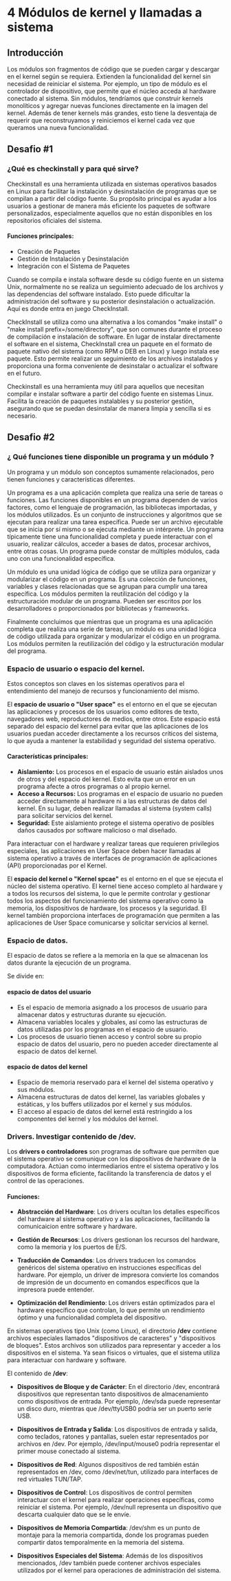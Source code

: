 

# 4 Módulos de kernel y llamadas a sistema

## Introducción
Los módulos son fragmentos de código que se pueden cargar y descargar en el kernel según
se requiera. Extienden la funcionalidad del kernel sin necesidad de reiniciar el sistema. Por
ejemplo, un tipo de módulo es el controlador de dispositivo, que permite que el núcleo
acceda al hardware conectado al sistema. Sin módulos, tendríamos que construir kernels
monolíticos y agregar nuevas funciones directamente en la imagen del kernel. Además de
tener kernels más grandes, esto tiene la desventaja de requerir que reconstruyamos y
reiniciemos el kernel cada vez que queramos una nueva funcionalidad.

## Desafio #1

### ¿Qué es checkinstall y para qué sirve?

Checkinstall es una herramienta utilizada en sistemas operativos basados en Linux para facilitar la instalación y desinstalación de programas que se compilan a partir del código fuente. Su propósito principal es ayudar a los usuarios a gestionar de manera más eficiente los paquetes de software personalizados, especialmente aquellos que no están disponibles en los repositorios oficiales del sistema.

#### Funciones principales:
- Creación de Paquetes
- Gestión de Instalación y Desinstalación
- Integración con el Sistema de Paquetes  


Cuando se compila e instala software desde su código fuente en un sistema Unix, normalmente no se realiza un seguimiento adecuado de los archivos y las dependencias del software instalado. Esto puede dificultar la administración del software y su posterior desinstalación o actualización. Aquí es donde entra en juego CheckInstall.

CheckInstall se utiliza como una alternativa a los comandos "make install" o "make install prefix=/some/directory", que son comunes durante el proceso de compilación e instalación de software. En lugar de instalar directamente el software en el sistema, CheckInstall crea un paquete en el formato de paquete nativo del sistema (como RPM o DEB en Linux) y luego instala ese paquete. Esto permite realizar un seguimiento de los archivos instalados y proporciona una forma conveniente de desinstalar o actualizar el software en el futuro.

Checkinstall es una herramienta muy útil para aquellos que necesitan compilar e instalar software a partir del código fuente en sistemas Linux. Facilita la creación de paquetes instalables y su posterior gestión, asegurando que se puedan desinstalar de manera limpia y sencilla si es necesario.

## Desafio #2

### ¿ Qué funciones tiene disponible un programa y un módulo ?

Un programa y un módulo son conceptos sumamente relacionados, pero tienen funciones y características diferentes.

Un programa es a una aplicación completa que realiza una serie de tareas o funciones. Las funciones disponibles en un programa dependen de varios factores, como el lenguaje de programación, las bibliotecas importadas, y los módulos utilizados. Es un conjunto de instrucciones y algoritmos que se ejecutan para realizar una tarea específica. Puede ser un archivo ejecutable que se inicia por sí mismo o se ejecuta mediante un intérprete. Un programa típicamente tiene una funcionalidad completa y puede interactuar con el usuario, realizar cálculos, acceder a bases de datos, procesar archivos, entre otras cosas. Un programa puede constar de múltiples módulos, cada uno con una funcionalidad específica.

Un módulo es una unidad lógica de código que se utiliza para organizar y modularizar el código en un programa. Es una colección de funciones, variables y clases relacionadas que se agrupan para cumplir una tarea específica. Los módulos permiten la reutilización del código y la estructuración modular de un programa. Pueden ser escritos por los desarrolladores o proporcionados por bibliotecas y frameworks.

Finalmente concluimos que mientras que un programa es una aplicación completa que realiza una serie de tareas, un módulo es una unidad lógica de código utilizada para organizar y modularizar el código en un programa. Los módulos permiten la reutilización del código y la estructuración modular del programa.

### Espacio de usuario o espacio del kernel.

Estos conceptos son claves en los sistemas operativos para el entendimiento del manejo de recursos y funcionamiento del mismo. 

El **espacio de usuario o "User space"** es el entorno en el que se ejecutan las aplicaciones y procesos de los usuarios como editores de texto, navegadores web, reproductores de medios, entre otros. Este espacio está separado del espacio del kernel para evitar que las aplicaciones de los usuarios puedan acceder directamente a los recursos críticos del sistema, lo que ayuda a mantener la estabilidad y seguridad del sistema operativo.

#### Características principales:
- **Aislamiento:** Los procesos en el espacio de usuario están aislados unos de otros y del espacio del kernel. Esto evita que un error en un programa afecte a otros programas o al propio kernel.
- **Acceso a Recursos:** Los programas en el espacio de usuario no pueden acceder directamente al hardware ni a las estructuras de datos del kernel. En su lugar, deben realizar llamadas al sistema (system calls) para solicitar servicios del kernel.
- **Seguridad:** Este aislamiento protege el sistema operativo de posibles daños causados por software malicioso o mal diseñado.

Para interactuar con el hardware y
realizar tareas que requieren privilegios especiales, las aplicaciones en User Space deben
hacer llamadas al sistema operativo a través de interfaces de programación de aplicaciones
(API) proporcionadas por el Kernel.

El **espacio del kernel o "Kernel spcae"** es el entorno en el que se ejecuta el núcleo del sistema operativo. El kernel tiene acceso completo al hardware y a todos los recursos del sistema, lo que le permite controlar y gestionar todos los aspectos del funcionamiento del sistema operativo como la memoria, los dispositivos de hardware, los procesos y la seguridad. El kernel también proporciona interfaces de programación que permiten a las aplicaciones de User Space comunicarse y solicitar servicios al kernel.

### Espacio de datos.

El espacio de datos se refiere a la memoria en la que se almacenan los datos durante la ejecución de un programa. 

Se divide en:
#### espacio de datos del usuario 

- Es el espacio de memoria asignado a los procesos de usuario para almacenar datos y estructuras durante su ejecución.
- Almacena variables locales y globales, así como las estructuras de datos utilizadas por los programas en el espacio de usuario.
- Los procesos de usuario tienen acceso y control sobre su propio espacio de datos del usuario, pero no pueden acceder directamente al espacio de datos del kernel.

#### espacio de datos del kernel

- Espacio de memoria reservado para el kernel del sistema operativo y sus módulos.
- Almacena  estructuras de datos del kernel, las variables globales y estáticas, y los buffers utilizados por el kernel y sus módulos.
- El acceso al espacio de datos del kernel está restringido a los componentes del kernel y los módulos del kernel.

### Drivers. Investigar contenido de /dev.

Los **drivers o controladores** son programas de software que permiten que el sistema operativo se comunique con los dispositivos de hardware de la computadora. Actúan como intermediarios entre el sistema operativo y los dispositivos de forma eficiente, facilitando la transferencia de datos y el control de las operaciones.

#### Funciones:
- **Abstracción del Hardware**: Los drivers ocultan los detalles específicos del hardware al sistema operativo y a las aplicaciones, facilitando la comunicaicion entre software y hardware.

- **Gestión de Recursos**: Los drivers gestionan los recursos del hardware, como la memoria y los puertos de E/S. 

- **Traducción de Comandos**: Los drivers traducen los comandos genéricos del sistema operativo en instrucciones específicas del hardware. Por ejemplo, un driver de impresora convierte los comandos de impresión de un documento en comandos específicos que la impresora puede entender.

- **Optimización del Rendimiento**: Los drivers están optimizados para el hardware específico que controlan, lo que permite un rendimiento óptimo y una funcionalidad completa del dispositivo.

En sistemas operativos tipo Unix (como Linux), el directorio **/dev** contiene archivos especiales llamados "dispositivos de caracteres" y "dispositivos de bloques". Estos archivos son utilizados para representar y acceder a los dispositivos en el sistema. Ya sean físicos o virtuales, que el sistema utiliza para interactuar con hardware y software. 

El contenido de **/dev**:

- **Dispositivos de Bloque y de Carácter**: En el directorio /dev, encontrará dispositivos que representan tanto dispositivos de almacenamiento  como dispositivos de entrada. Por ejemplo, /dev/sda puede representar un disco duro, mientras que /dev/ttyUSB0 podría ser un puerto serie USB.

- **Dispositivos de Entrada y Salida**: Los dispositivos de entrada y salida, como teclados, ratones y pantallas, suelen estar representados por archivos en /dev. Por ejemplo, /dev/input/mouse0 podría representar el primer mouse conectado al sistema.

- **Dispositivos de Red**: Algunos dispositivos de red también están representados en /dev, como /dev/net/tun, utilizado para interfaces de red virtuales TUN/TAP.

- **Dispositivos de Control**: Los dispositivos de control permiten interactuar con el kernel para realizar operaciones específicas, como reiniciar el sistema.
Por ejemplo, /dev/null representa un dispositivo que descarta cualquier dato que se le envíe.

- **Dispositivos de Memoria Compartida**: /dev/shm es un punto de montaje para la memoria compartida, donde los programas pueden compartir datos temporalmente en la memoria del sistema.

- **Dispositivos Especiales del Sistema**: Además de los dispositivos mencionados, /dev también puede contener archivos especiales utilizados por el kernel para operaciones de administración del sistema.